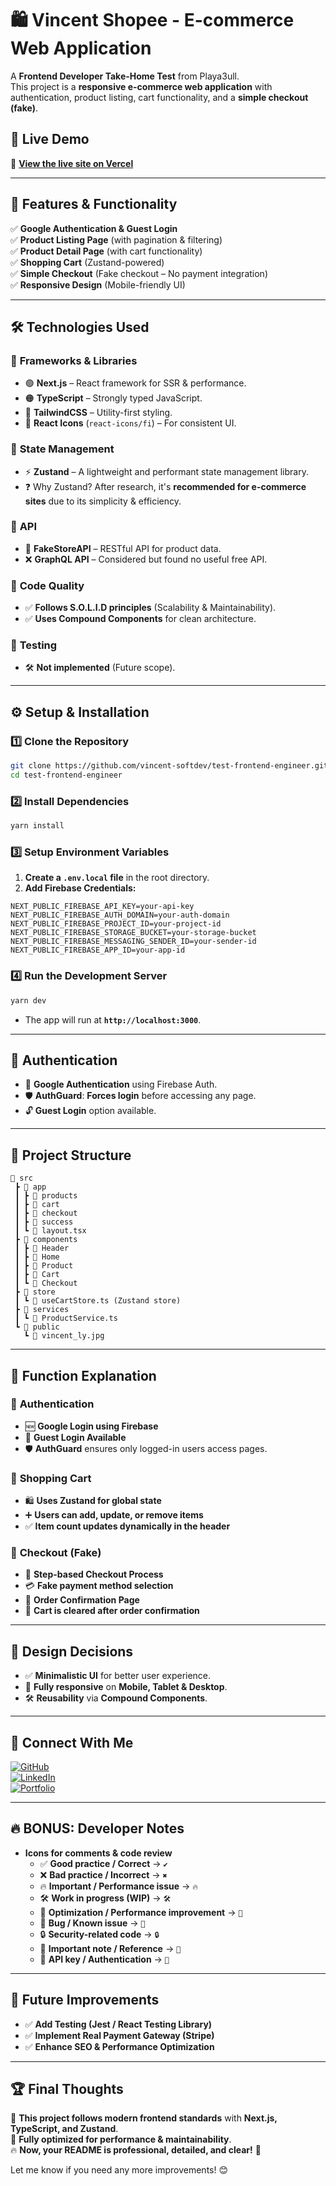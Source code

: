 # 🛍️ Vincent Shopee - E-commerce Web Application

A **Frontend Developer Take-Home Test** from Playa3ull.  
This project is a **responsive e-commerce web application** with authentication, product listing, cart functionality, and a **simple checkout (fake)**.

## 🚀 **Live Demo**
🔗 **[View the live site on Vercel](https://test-frontend-engineer-lemon.vercel.app/)**  

---

## 📌 **Features & Functionality**
✅ **Google Authentication & Guest Login**  
✅ **Product Listing Page** (with pagination & filtering)  
✅ **Product Detail Page** (with cart functionality)  
✅ **Shopping Cart** (Zustand-powered)  
✅ **Simple Checkout** (Fake checkout – No payment integration)  
✅ **Responsive Design** (Mobile-friendly UI)  

---

## 🛠️ **Technologies Used**
### 🔹 **Frameworks & Libraries**
- 🟢 **Next.js** – React framework for SSR & performance.
- 🟠 **TypeScript** – Strongly typed JavaScript.
- 🔵 **TailwindCSS** – Utility-first styling.
- 🎨 **React Icons** (`react-icons/fi`) – For consistent UI.

### 🔹 **State Management**
- ⚡ **Zustand** – A lightweight and performant state management library.
- ❓ Why Zustand? After research, it's **recommended for e-commerce sites** due to its simplicity & efficiency.

### 🔹 **API**
- 🔗 **FakeStoreAPI** – RESTful API for product data.
- ❌ **GraphQL API** – Considered but found no useful free API.

### 🔹 **Code Quality**
- ✅ **Follows S.O.L.I.D principles** (Scalability & Maintainability).
- ✅ **Uses Compound Components** for clean architecture.

### 🔹 **Testing**
- 🛠️ **Not implemented** (Future scope).

---

## ⚙️ **Setup & Installation**
### 1️⃣ **Clone the Repository**
```sh
git clone https://github.com/vincent-softdev/test-frontend-engineer.git
cd test-frontend-engineer
```

### 2️⃣ **Install Dependencies**
```sh
yarn install
```

### 3️⃣ **Setup Environment Variables**
1. **Create a `.env.local` file** in the root directory.
2. **Add Firebase Credentials:**
```env
NEXT_PUBLIC_FIREBASE_API_KEY=your-api-key
NEXT_PUBLIC_FIREBASE_AUTH_DOMAIN=your-auth-domain
NEXT_PUBLIC_FIREBASE_PROJECT_ID=your-project-id
NEXT_PUBLIC_FIREBASE_STORAGE_BUCKET=your-storage-bucket
NEXT_PUBLIC_FIREBASE_MESSAGING_SENDER_ID=your-sender-id
NEXT_PUBLIC_FIREBASE_APP_ID=your-app-id
```

### 4️⃣ **Run the Development Server**
```sh
yarn dev
```
- The app will run at **`http://localhost:3000`**.

---

## 🔐 **Authentication**
- 🔑 **Google Authentication** using Firebase Auth.
- 🛡 **AuthGuard**: **Forces login** before accessing any page.
- 🔓 **Guest Login** option available.

---

## 📖 **Project Structure**
```
📂 src
 ┣ 📂 app
 ┃ ┣ 📂 products
 ┃ ┣ 📂 cart
 ┃ ┣ 📂 checkout
 ┃ ┣ 📂 success
 ┃ ┗ 📜 layout.tsx
 ┣ 📂 components
 ┃ ┣ 📂 Header
 ┃ ┣ 📂 Home
 ┃ ┣ 📂 Product
 ┃ ┣ 📂 Cart
 ┃ ┗ 📂 Checkout
 ┣ 📂 store
 ┃ ┗ 📜 useCartStore.ts (Zustand store)
 ┣ 📂 services
 ┃ ┗ 📜 ProductService.ts
 ┗ 📂 public
   ┗ 📜 vincent_ly.jpg
```

---

## 📜 **Function Explanation**
### 🔹 **Authentication**
- 🆕 **Google Login using Firebase**
- 🚀 **Guest Login Available**
- 🛡 **AuthGuard** ensures only logged-in users access pages.

### 🔹 **Shopping Cart**
- 🛍 **Uses Zustand for global state**
- ➕ **Users can add, update, or remove items**
- ✅ **Item count updates dynamically in the header**

### 🔹 **Checkout (Fake)**
- 🛒 **Step-based Checkout Process**
- 💳 **Fake payment method selection**
- 🎉 **Order Confirmation Page**
- 🧹 **Cart is cleared after order confirmation**

---

## 🎨 **Design Decisions**
- ✅ **Minimalistic UI** for better user experience.
- 📱 **Fully responsive** on **Mobile, Tablet & Desktop**.
- 🛠 **Reusability** via **Compound Components**.

---

## 🔗 **Connect With Me**
[![GitHub](https://img.shields.io/badge/-GitHub-333?style=for-the-badge&logo=github&logoColor=white)](https://github.com/vincent-softdev)  
[![LinkedIn](https://img.shields.io/badge/-LinkedIn-blue?style=for-the-badge&logo=linkedin)](https://www.linkedin.com/in/the-vinh-ly/)  
[![Portfolio](https://img.shields.io/badge/-Portfolio-black?style=for-the-badge&logo=vercel)](https://vincently.dev)  

---

## 🔥 **BONUS: Developer Notes**
- **Icons for comments & code review**
  - ✅ **Good practice / Correct** → `✔`
  - ❌ **Bad practice / Incorrect** → `✖`
  - 🔥 **Important / Performance issue** → `🔥`
  - 🛠 **Work in progress (WIP)** → `🛠`
  - 🚀 **Optimization / Performance improvement** → `🚀`
  - 🐞 **Bug / Known issue** → `🐞`
  - 🔒 **Security-related code** → `🔒`
  - 📌 **Important note / Reference** → `📌`
  - 🔑 **API key / Authentication** → `🔑`

---

## 📢 **Future Improvements**
- ✅ **Add Testing (Jest / React Testing Library)**
- ✅ **Implement Real Payment Gateway (Stripe)**
- ✅ **Enhance SEO & Performance Optimization**

---

## 🏆 **Final Thoughts**
🎯 **This project follows modern frontend standards** with **Next.js, TypeScript, and Zustand**.  
🎯 **Fully optimized for performance & maintainability**.  
🔥 **Now, your README is professional, detailed, and clear!** 🚀  

Let me know if you need any more improvements! 😊